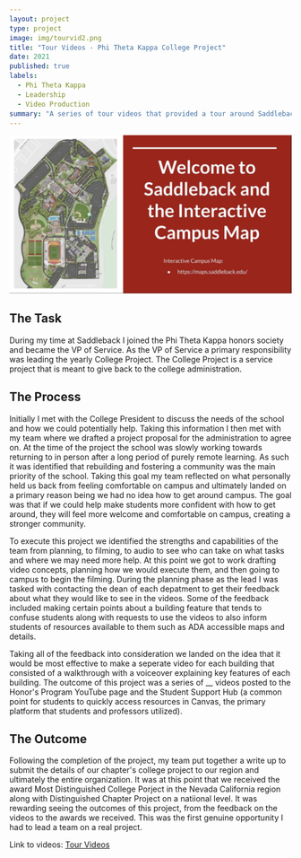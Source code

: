 ```yaml
---
layout: project
type: project
image: img/tourvid2.png
title: "Tour Videos - Phi Theta Kappa College Project"
date: 2021
published: true
labels:
  - Phi Theta Kappa
  - Leadership
  - Video Production
summary: "A series of tour videos that provided a tour around Saddleback Community College campus with descriptions of how to get around each building. "
---
```

<img class="img-fluid" src="../img/tourvid1.png">

## The Task
During my time at Saddleback I joined the Phi Theta Kappa honors society and became the VP of Service. As the VP of Service a primary responsibility was leading the yearly College Project. The College Project is a service project that is meant to give back to the college administration. 

## The Process
Initially I met with the College President to discuss the needs of the school and how we could potentially help. Taking this information I then met with my team where we drafted a project proposal for the administration to agree on. At the time of the project the school was slowly working towards returning to in person after a long period of purely remote learning. As such it was identified that rebuilding and fostering a community was the main priority of the school. Taking this goal my team reflected on what personally held us back from feeling comfortable on campus and ultimately landed on a primary reason being we had no idea how to get around campus. The goal was that if we could help make students more confident with how to get around, they will feel more welcome and comfortable on campus, creating a stronger community. 

To execute this project we identified the strengths and capabilities of the team from planning, to filming, to audio to see who can take on what tasks and where we may need more help. At this point we got to work drafting video concepts, planning how we would execute them, and then going to campus to begin the filming. During the planning phase as the lead I was tasked with contacting the dean of each depatment to get their feedback about what they would like to see in the videos. Some of the feedback included making certain points about a building feature that tends to confuse students along with requests to use the videos to also inform students of resources available to them such as ADA accessible maps and details. 

Taking all of the feedback into consideration we landed on the idea that it would be most effective to make a seperate video for each building that consisted of a walkthrough with a voiceover explaining key features of each building. The outcome of this project was a series of __ videos posted to the Honor's Program YouTube page and the Student Support Hub (a common point for students to quickly access resources in Canvas, the primary platform that students and professors utilized). 

## The Outcome
Following the completion of the project, my team put together a write up to submit the details of our chapter's college project to our region and ultimately the entire organization. It was at this point that we received the award Most Distinguished College Porject in the Nevada California region along with Distinguished Chapter Project on a natiional level. It was rewarding seeing the outcomes of this project, from the feedback on the videos to the awards we received. This was the first genuine opportunity I had to lead a team on a real project. 

Link to videos: <a href="https://www.youtube.com/@saddlebackhonors7479/featured"><i class="large github icon "></i>Tour Videos</a>
